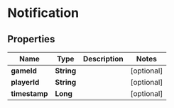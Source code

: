 
# Notification

## Properties
Name | Type | Description | Notes
------------ | ------------- | ------------- | -------------
**gameId** | **String** |  |  [optional]
**playerId** | **String** |  |  [optional]
**timestamp** | **Long** |  |  [optional]



